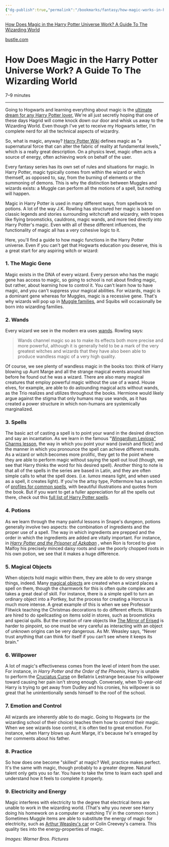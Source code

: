 ```yaml
---
{"dg-publish":true,"permalink":"/bookmarks/fantasy/how-magic-works-in-harry-potter/","tags":["books","explanation","literature"]}
---
```



[How Does Magic in the Harry Potter Universe Work? A Guide To The Wizarding World](https://www.bustle.com/articles/163346-how-does-magic-in-the-harry-potter-universe-work-a-guide-to-the-wizarding-world)

[bustle.com](https://www.bustle.com/articles/163346-how-does-magic-in-the-harry-potter-universe-work-a-guide-to-the-wizarding-world)

# How Does Magic in the Harry Potter Universe Work? A Guide To The Wizarding World

7–9 minutes

---

Going to Hogwarts and learning everything about magic is the [ultimate dream for any Harry Potter lover.](https://www.bustle.com/articles/148795-15-ways-harry-potter-gave-you-unrealistic-expectations-for-life) We're all just secretly hoping that one of these days Hagrid will come knock down our door and whisk us away to the Wizarding World. Even though I've yet to receive my Hogwarts letter, I'm complete nerd for all the technical aspects of wizardry.

So, what is magic, anyway? [Harry Potter Wiki](http://harrypotter.wikia.com/wiki/Magic) defines magic as "a supernatural force that can alter the fabric of reality at fundamental levels," which is a really great description. On a physics level, magic often acts a source of energy, often achieving work on behalf of the user.

Every fantasy series has its own set of rules and situations for magic. In Harry Potter, magic typically comes from within the wizard or witch themself, as opposed to, say, from the burning of elements or the summoning of demons. This is why the distinction between Muggles and wizards exists: a Muggle can perform all the motions of a spell, but nothing will happen.

Magic in Harry Potter is used in many different ways, from spellwork to potions. A lot of the way J.K. Rowling has structured her magic is based on classic legends and stories surrounding witchcraft and wizardry, with tropes like flying broomsticks, cauldrons, magic wands, and more tied directly into Harry Potter's magic. Even with all of these different influences, the functionality of magic all has a very cohesive logic to it.

Here, you'll find a guide to how magic functions in the Harry Potter universe. Even if you can't get that Hogwarts education you deserve, this is a great start for any aspiring witch or wizard:

### 1. The Magic Gene

Magic exists in the DNA of every wizard. Every person who has the magic gene has access to magic, so going to school is not about finding magic, but rather, about learning how to control it. You can't learn how to have magic, and you can't suppress your magical abilities. For wizards, magic is a dominant gene whereas for Muggles, magic is a recessive gene. That's why wizards will pop up in [Muggle families](https://www.bustle.com/articles/121704-jk-rowling-announces-no-maj-as-the-american-version-of-muggle-we-cannot-deal), and Squibs will occasionally be born into wizarding families.

### 2. Wands

Every wizard we see in the modern era uses [wands](https://www.bustle.com/articles/158139-11-diy-harry-potter-gifts-any-witch-or-wizard-will-love). Rowling says:

> Wands channel magic so as to make its effects both more precise and more powerful, although it is generally held to be a mark of the very greatest witches and wizards that they have also been able to produce wandless magic of a very high quality.

Of course, we see plenty of wandless magic in the books too: think of Harry blowing up Aunt Marge and all the strange magical events around him before he found out he was a wizard. There are also many magical creatures that employ powerful magic without the use of a wand. House elves, for example, are able to do astounding magical acts without wands, as the Trio realizes and utilizes throughout the books. Hermione would likely argue against the stigma that only humans may use wands, as it has created a power structure in which non-humans are systemically marginalized.

### 3. Spells

The basic act of casting a spell is to point your wand in the desired direction and say an incantation. As we learn in the famous "[Wingardium Leviosa" Charms lesson](https://www.bustle.com/articles/139757-the-worlds-favorite-harry-potter-spell-will-have-you-reaching-for-your-wand), the way in which you point your wand (swish and flick!) and the manner in which you pronounce the spell can achieve different results. As a wizard or witch becomes more prolific, they get to the point where they are able to perform magic without saying the spell out loud (though, we see that Harry thinks the word for his desired spell). Another thing to note is that all of the spells in the series are based in Latin, and they are often simple calls to what the spell does. (i.e. _lumos_ means light, and when used as a spell, it creates light). If you're the artsy type, Pottermore has a section of [profiles for common spells](https://www.pottermore.com/collection/spells-and-charms), with beautiful illustrations and quotes from the book. But if you want to get a fuller appreciation for all the spells out there, check out this [full list of Harry Potter spells](http://harrypotter.wikia.com/wiki/List_of_spells).

### 4. Potions

As we learn through the many painful lessons in Snape's dungeon, potions generally involve two aspects: the combination of ingredients and the proper use of a spell. The way in which ingredients are prepped and the order in which the ingredients are added are vitally important. For instance, in [_Harry Potter and the Prisoner of Azkaban_](http://www.amazon.com/gp/product/0439136369?ie=UTF8&camp=1789&creativeASIN=0439136369&linkCode=xm2&tag=bustle-20) , when Ron is forced to give Malfoy his precisely minced daisy roots and use the poorly chopped roots in his own potion, we see that it makes a huge difference.

### 5. Magical Objects

When objects hold magic within them, they are able to do very strange things, indeed. Many [magical objects](https://en.wikipedia.org/wiki/Magical_objects_in_Harry_Potter) are created when a wizard places a spell on them, though the charmwork for this is often quite complex and takes a great deal of skill. For instance, there is a simple spell to turn an ordinary object into a Portkey, but the process for creating a Horcrux is much more intense. A great example of this is when we see Professor Flitwick teaching the Christmas decorations to do different effects. Wizards are hired to do spellcasting on items sold in stores, such as broomsticks and special quills. But the creation of rare objects like [The Mirror of Erised](https://www.bustle.com/articles/117002-15-most-cry-worthy-moments-of-harry-potter-ranked) is harder to pinpoint, so one must be very careful as interacting with an object of unknown origins can be very dangerous. As Mr. Weasley says, “Never trust anything that can think for itself if you can’t see where it keeps its brain.”

### 6. Willpower

A lot of magic's effectiveness comes from the level of intent from the user. For instance, in _Harry Potter and the Order of the Phoenix,_ Harry is unable to perform the [Cruciatus Curse](https://www.bustle.com/articles/119051-17-harry-potter-spells-ranked) on Bellatrix Lestrange because his willpower toward causing her pain isn't strong enough. Conversely, when 10-year-old Harry is trying to get away from Dudley and his cronies, his willpower is so great that he unintentionally sends himself to the roof of the school.

### 7. Emotion and Control

All wizards are inherently able to do magic. Going to Hogwarts (or the wizarding school of their choice) teaches them how to control their magic. When we see wizards lose control, it is often tied to great emotion. For instance, when Harry blows up Aunt Marge, it's because he's enraged by her comments about his father.

### 8. Practice

So how does one become "skilled" at magic? Well, practice makes perfect. It's the same with magic, though probably to a greater degree. Natural talent only gets you so far. You have to take the time to learn each spell and understand how it feels to complete it properly.

### 9. Electricity and Energy

Magic interferes with electricity to the degree that electrical items are unable to work in the wizarding world. (That's why you never see Harry doing his homework on a computer or watching TV in the common room.) Sometimes Muggle items are able to substitute the energy of magic for electricity, such as [Arthur Weasley's car](https://www.bustle.com/articles/151792-12-lessons-we-learned-from-parents-in-harry-potter-the-good-and-the-bad) or Colin Creevey's camera. This quality ties into the energy-properties of magic.

_Images: Warner Bros. Pictures_
